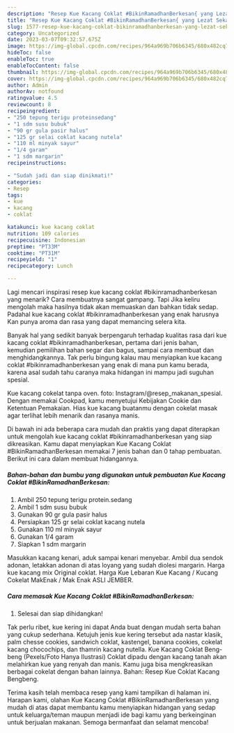 ```yaml
---
description: "Resep Kue Kacang Coklat #BikinRamadhanBerkesan{ yang Lezat Sekali,  Menu Buat lebaran"
title: "Resep Kue Kacang Coklat #BikinRamadhanBerkesan{ yang Lezat Sekali,  Menu Buat lebaran"
slug: 1577-resep-kue-kacang-coklat-bikinramadhanberkesan-yang-lezat-sekali-menu-buat-lebaran
category: Uncategorized
date: 2023-03-07T09:32:57.675Z
image: https://img-global.cpcdn.com/recipes/964a969b706b6345/680x482cq70/kue-kacang-coklat-bikinramadhanberkesan-foto-resep-utama.jpg
hideToc: false
enableToc: true
enableTocContent: false
thumbnail: https://img-global.cpcdn.com/recipes/964a969b706b6345/680x482cq70/kue-kacang-coklat-bikinramadhanberkesan-foto-resep-utama.jpg
cover: https://img-global.cpcdn.com/recipes/964a969b706b6345/680x482cq70/kue-kacang-coklat-bikinramadhanberkesan-foto-resep-utama.jpg
author: Admin
authorAv: notfound
ratingvalue: 4.5
reviewcount: 8
recipeingredient:
- "250 tepung terigu proteinsedang"
- "1 sdm susu bubuk"
- "90 gr gula pasir halus"
- "125 gr selai coklat kacang nutela"
- "110 ml minyak sayur"
- "1/4 garam"
- "1 sdm margarin"
recipeinstructions:

- "Sudah jadi dan siap dinikmati!"
categories:
- Resep
tags:
- kue
- kacang
- coklat

katakunci: kue kacang coklat 
nutrition: 109 calories
recipecuisine: Indonesian
preptime: "PT33M"
cooktime: "PT31M"
recipeyield: "1"
recipecategory: Lunch

---
```



Lagi mencari inspirasi resep kue kacang coklat #bikinramadhanberkesan yang menarik? Cara membuatnya sangat gampang. Tapi Jika keliru mengolah maka hasilnya tidak akan memuaskan dan bahkan tidak sedap. Padahal kue kacang coklat #bikinramadhanberkesan yang enak harusnya Kan punya aroma dan rasa yang dapat memancing selera kita.


Banyak hal yang sedikit banyak berpengaruh terhadap kualitas rasa dari kue kacang coklat #bikinramadhanberkesan, pertama dari jenis bahan, kemudian pemilihan bahan segar dan bagus, sampai cara membuat dan menghidangkannya. Tak perlu bingung kalau mau menyiapkan kue kacang coklat #bikinramadhanberkesan yang enak di mana pun kamu berada, karena asal sudah tahu caranya maka hidangan ini mampu jadi suguhan spesial.

Kue kacang cokelat tanpa oven. foto: Instagram/@resep_makanan_spesial. Dengan memakai Cookpad, kamu menyetujui Kebijakan Cookie dan Ketentuan Pemakaian. Hias kue kacang buatanmu dengan cokelat masak agar terlihat lebih menarik dan rasanya manis.


Di bawah ini ada beberapa cara mudah dan praktis yang dapat diterapkan untuk mengolah kue kacang coklat #bikinramadhanberkesan yang siap dikreasikan. Kamu dapat menyiapkan Kue Kacang Coklat #BikinRamadhanBerkesan memakai 7 jenis bahan dan 0 tahap pembuatan. Berikut ini cara dalam membuat hidangannya.

<!--inarticleads1-->

##### Bahan-bahan dan bumbu yang digunakan untuk pembuatan Kue Kacang Coklat #BikinRamadhanBerkesan:

1. Ambil 250 tepung terigu protein.sedang
1. Ambil 1 sdm susu bubuk
1. Gunakan 90 gr gula pasir halus
1. Persiapkan 125 gr selai coklat kacang nutela
1. Gunakan 110 ml minyak sayur
1. Gunakan 1/4 garam
1. Siapkan 1 sdm margarin


Masukkan kacang kenari, aduk sampai kenari menyebar. Ambil dua sendok adonan, letakkan adonan di atas loyang yang sudah diolesi margarin. Harga kue kacang mix Original coklat. Harga Kue Lebaran Kue Kacang / Kucang Cokelat MakEnak / Mak Enak ASLI JEMBER. 

<!--inarticleads2-->

##### Cara memasak Kue Kacang Coklat #BikinRamadhanBerkesan:


1. Selesai dan siap dihidangkan!

Tak perlu ribet, kue kering ini dapat Anda buat dengan mudah serta bahan yang cukup sederhana. Ketujuh jenis kue kering tersebut ada nastar klasik, palm chesse cookies, sandwich coklat, kastengel, banana cookies, cokelat kacang chocochips, dan thamrin kacang nutella. Kue Kacang Coklat Beng-beng (Pexels/Foto Hanya Ilustrasi) Coklat dipadu dengan kacang tanah akan melahirkan kue yang renyah dan manis. Kamu juga bisa mengkreasikan berbagai cokelat dengan bahan lainnya. Bahan: Resep Kue Coklat Kacang Bengbeng. 

Terima kasih telah membaca resep yang kami tampilkan di halaman ini. Harapan kami, olahan Kue Kacang Coklat #BikinRamadhanBerkesan yang mudah di atas dapat membantu kamu menyiapkan hidangan yang sedap untuk keluarga/teman maupun menjadi ide bagi kamu yang berkeinginan untuk berjualan makanan. Semoga bermanfaat dan selamat mencoba!
